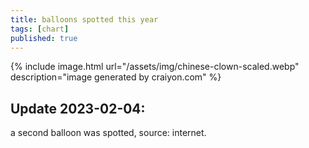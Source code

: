 ```yaml
---
title: balloons spotted this year
tags: [chart]
published: true
---
```


<div id="chinese-balloon-chart"></div>

{% include image.html url="/assets/img/chinese-clown-scaled.webp" description="image generated by craiyon.com" %}

## Update 2023-02-04:
a second balloon was spotted, source: internet.

<script type="module" src="/assets/js/balloon-chart.mjs"></script>
